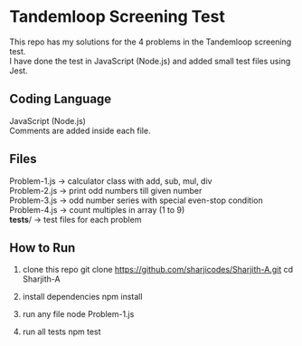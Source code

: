 # Tandemloop Screening Test

This repo has my solutions for the 4 problems in the Tandemloop screening test.  
I have done the test in JavaScript (Node.js) and added small test files using Jest.

## Coding Language
JavaScript (Node.js)  
Comments are added inside each file.

## Files

Problem-1.js  -> calculator class with add, sub, mul, div  
Problem-2.js  -> print odd numbers till given number  
Problem-3.js  -> odd number series with special even-stop condition  
Problem-4.js  -> count multiples in array (1 to 9)  
__tests__/    -> test files for each problem  

## How to Run

1. clone this repo
git clone https://github.com/sharjicodes/Sharjith-A.git
cd Sharjith-A



2. install dependencies
npm install


3. run any file
node Problem-1.js


4. run all tests
npm test


